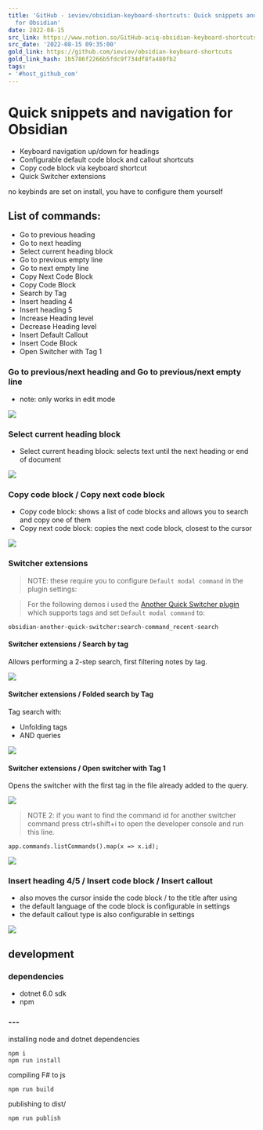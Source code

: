 ```yaml
---
title: 'GitHub - ieviev/obsidian-keyboard-shortcuts: Quick snippets and navigation
  for Obsidian'
date: 2022-08-15
src_link: https://www.notion.so/GitHub-aciq-obsidian-keyboard-shortcuts-Obsidian-Keyboard-Shortcuts-998faac73ab346ea8e343d82274f44ce
src_date: '2022-08-15 09:35:00'
gold_link: https://github.com/ieviev/obsidian-keyboard-shortcuts
gold_link_hash: 1b5786f2266b5fdc9f734df8fa480fb2
tags:
- '#host_github_com'
---
```


Quick snippets and navigation for Obsidian
==========================================


* Keyboard navigation up/down for headings
* Configurable default code block and callout shortcuts
* Copy code block via keyboard shortcut
* Quick Switcher extensions


no keybinds are set on install, you have to configure them yourself


List of commands:
-----------------


* Go to previous heading
* Go to next heading
* Select current heading block
* Go to previous empty line
* Go to next empty line
* Copy Next Code Block
* Copy Code Block
* Search by Tag
* Insert heading 4
* Insert heading 5
* Increase Heading level
* Decrease Heading level
* Insert Default Callout
* Insert Code Block
* Open Switcher with Tag 1


### Go to previous/next heading and Go to previous/next empty line


* note: only works in edit mode


[![](https://github.com/ieviev/obsidian-keyboard-shortcuts/raw/main/_resources/obs-go-to-heading.gif?raw=true)](https://github.com/ieviev/obsidian-keyboard-shortcuts/blob/main/_resources/obs-go-to-heading.gif?raw=true)


### Select current heading block


* Select current heading block: selects text until the next heading or end of document


[![](https://github.com/ieviev/obsidian-keyboard-shortcuts/raw/main/_resources/select-current-block.gif?raw=true)](https://github.com/ieviev/obsidian-keyboard-shortcuts/blob/main/_resources/select-current-block.gif?raw=true)


### Copy code block / Copy next code block


* Copy code block: shows a list of code blocks and allows you to search and copy one of them
* Copy next code block: copies the next code block, closest to the cursor


[![](https://github.com/ieviev/obsidian-keyboard-shortcuts/raw/main/_resources/obs-copying-codeblocks.gif?raw=true)](https://github.com/ieviev/obsidian-keyboard-shortcuts/blob/main/_resources/obs-copying-codeblocks.gif?raw=true)


### Switcher extensions



> NOTE: these require you to configure `Default modal command` in the plugin settings:



> For the following demos i used the [Another Quick Switcher plugin](https://github.com/tadashi-aikawa/obsidian-another-quick-switcher) which supports tags and set `Default modal command` to:



```
obsidian-another-quick-switcher:search-command_recent-search

```

#### Switcher extensions / Search by tag


Allows performing a 2-step search, first filtering notes by tag.


[![](https://github.com/ieviev/obsidian-keyboard-shortcuts/raw/main/_resources/obs-search-by-tag.gif?raw=true)](https://github.com/ieviev/obsidian-keyboard-shortcuts/blob/main/_resources/obs-search-by-tag.gif?raw=true)


#### Switcher extensions / Folded search by Tag


Tag search with:


* Unfolding tags
* AND queries


[![](https://github.com/ieviev/obsidian-keyboard-shortcuts/raw/main/_resources/folded-search-by-tag.gif?raw=true)](https://github.com/ieviev/obsidian-keyboard-shortcuts/blob/main/_resources/folded-search-by-tag.gif?raw=true)


#### Switcher extensions / Open switcher with Tag 1


Opens the switcher with the first tag in the file already added to the query.


[![](https://github.com/ieviev/obsidian-keyboard-shortcuts/raw/main/_resources/obs-with-tag-1.gif?raw=true)](https://github.com/ieviev/obsidian-keyboard-shortcuts/blob/main/_resources/obs-with-tag-1.gif?raw=true)



> NOTE 2: if you want to find the command id for another switcher command press ctrl+shift+i to open the developer console and run this line.



```
app.commands.listCommands().map(x => x.id);

```

[![](/ieviev/obsidian-keyboard-shortcuts/raw/main/_resources/command-ids.png)](/ieviev/obsidian-keyboard-shortcuts/blob/main/_resources/command-ids.png)


### Insert heading 4/5 / Insert code block / Insert callout


* also moves the cursor inside the code block / to the title after using
* the default language of the code block is configurable in settings
* the default callout type is also configurable in settings


[![](https://github.com/ieviev/obsidian-keyboard-shortcuts/raw/main/_resources/obs-inserting-codeblocks-headings.gif?raw=true)](https://github.com/ieviev/obsidian-keyboard-shortcuts/blob/main/_resources/obs-inserting-codeblocks-headings.gif?raw=true)


development
-----------


### dependencies


* dotnet 6.0 sdk
* npm


### ---


installing node and dotnet dependencies



```
npm i
npm run install

```

compiling F# to js



```
npm run build

```

publishing to dist/



```
npm run publish

```